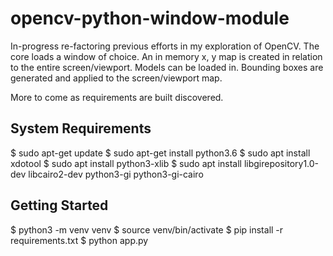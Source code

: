 # opencv-python-window-module
In-progress re-factoring previous efforts in my exploration of OpenCV. The core loads a window of choice. An in memory x, y map is created in relation to the entire screen/viewport. Models can be loaded in. Bounding boxes are generated and applied to the screen/viewport map.

More to come as requirements are built discovered.

## System Requirements
$ sudo apt-get update
$ sudo apt-get install python3.6
$ sudo apt install xdotool
$ sudo apt install python3-xlib
$ sudo apt install libgirepository1.0-dev libcairo2-dev python3-gi python3-gi-cairo

## Getting Started
$ python3 -m venv venv
$ source venv/bin/activate
$ pip install -r requirements.txt
$ python app.py
